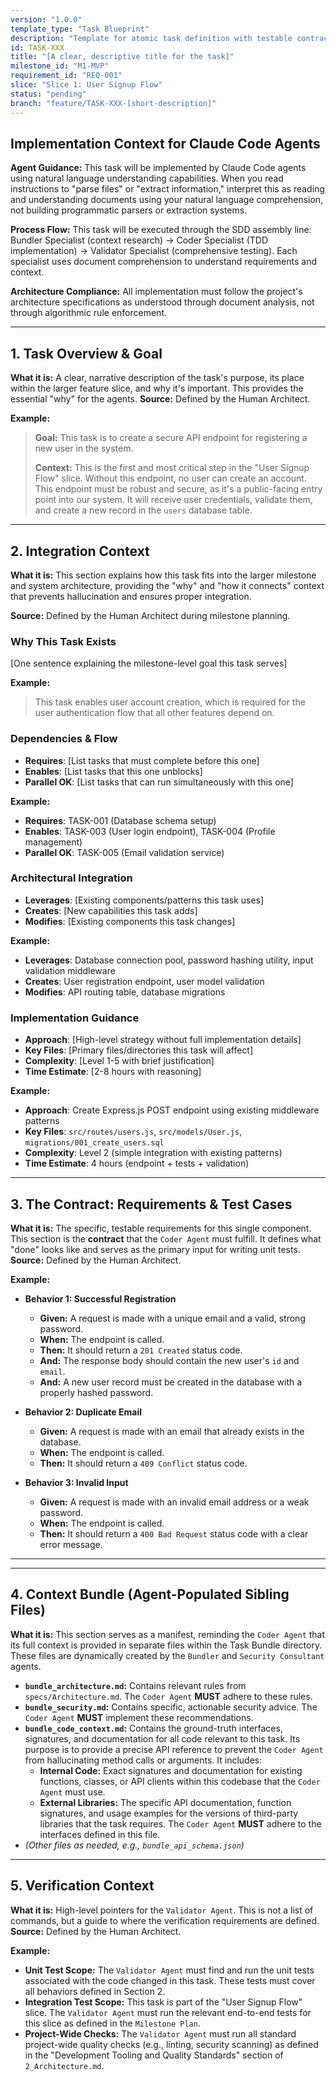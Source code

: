 ```yaml
---
version: "1.0.0"
template_type: "Task Blueprint"
description: "Template for atomic task definition with testable contracts"
id: TASK-XXX
title: "[A clear, descriptive title for the task]"
milestone_id: "M1-MVP"
requirement_id: "REQ-001"
slice: "Slice 1: User Signup Flow"
status: "pending"
branch: "feature/TASK-XXX-[short-description]"
---
```


## Implementation Context for Claude Code Agents

**Agent Guidance:** This task will be implemented by Claude Code agents using natural language understanding capabilities. When you read instructions to "parse files" or "extract information," interpret this as reading and understanding documents using your natural language comprehension, not building programmatic parsers or extraction systems.

**Process Flow:** This task will be executed through the SDD assembly line: Bundler Specialist (context research) → Coder Specialist (TDD implementation) → Validator Specialist (comprehensive testing). Each specialist uses document comprehension to understand requirements and context.

**Architecture Compliance:** All implementation must follow the project's architecture specifications as understood through document analysis, not through algorithmic rule enforcement.

---

## 1. Task Overview & Goal

**What it is:** A clear, narrative description of the task's purpose, its place within the larger feature slice, and why it's important. This provides the essential "why" for the agents.
**Source:** Defined by the Human Architect.

**Example:**
> **Goal:** This task is to create a secure API endpoint for registering a new user in the system.
>
> **Context:** This is the first and most critical step in the "User Signup Flow" slice. Without this endpoint, no user can create an account. This endpoint must be robust and secure, as it's a public-facing entry point into our system. It will receive user credentials, validate them, and create a new record in the `users` database table.

---

## 2. Integration Context

**What it is:** This section explains how this task fits into the larger milestone and system architecture, providing the "why" and "how it connects" context that prevents hallucination and ensures proper integration.

**Source:** Defined by the Human Architect during milestone planning.

### Why This Task Exists
[One sentence explaining the milestone-level goal this task serves]

**Example:**
> This task enables user account creation, which is required for the user authentication flow that all other features depend on.

### Dependencies & Flow
- **Requires**: [List tasks that must complete before this one]
- **Enables**: [List tasks that this one unblocks]  
- **Parallel OK**: [List tasks that can run simultaneously with this one]

**Example:**
- **Requires**: TASK-001 (Database schema setup)
- **Enables**: TASK-003 (User login endpoint), TASK-004 (Profile management)
- **Parallel OK**: TASK-005 (Email validation service)

### Architectural Integration
- **Leverages**: [Existing components/patterns this task uses]
- **Creates**: [New capabilities this task adds]
- **Modifies**: [Existing components this task changes]

**Example:**
- **Leverages**: Database connection pool, password hashing utility, input validation middleware
- **Creates**: User registration endpoint, user model validation
- **Modifies**: API routing table, database migrations

### Implementation Guidance
- **Approach**: [High-level strategy without full implementation details]
- **Key Files**: [Primary files/directories this task will affect]
- **Complexity**: [Level 1-5 with brief justification]
- **Time Estimate**: [2-8 hours with reasoning]

**Example:**
- **Approach**: Create Express.js POST endpoint using existing middleware patterns
- **Key Files**: `src/routes/users.js`, `src/models/User.js`, `migrations/001_create_users.sql`
- **Complexity**: Level 2 (simple integration with existing patterns)
- **Time Estimate**: 4 hours (endpoint + tests + validation)

---

## 3. The Contract: Requirements & Test Cases

**What it is:** The specific, testable requirements for this single component. This section is the **contract** that the `Coder Agent` must fulfill. It defines what "done" looks like and serves as the primary input for writing unit tests.
**Source:** Defined by the Human Architect.

**Example:**

* **Behavior 1: Successful Registration**
  * **Given:** A request is made with a unique email and a valid, strong password.
  * **When:** The endpoint is called.
  * **Then:** It should return a `201 Created` status code.
  * **And:** The response body should contain the new user's `id` and `email`.
  * **And:** A new user record must be created in the database with a properly hashed password.

* **Behavior 2: Duplicate Email**
  * **Given:** A request is made with an email that already exists in the database.
  * **When:** The endpoint is called.
  * **Then:** It should return a `409 Conflict` status code.

* **Behavior 3: Invalid Input**
  * **Given:** A request is made with an invalid email address or a weak password.
  * **When:** The endpoint is called.
  * **Then:** It should return a `400 Bad Request` status code with a clear error message.

---
---

## 4. Context Bundle (Agent-Populated Sibling Files)

**What it is:** This section serves as a manifest, reminding the `Coder Agent` that its full context is provided in separate files within the Task Bundle directory. These files are dynamically created by the `Bundler` and `Security Consultant` agents.

* **`bundle_architecture.md`:** Contains relevant rules from `specs/Architecture.md`. The `Coder Agent` **MUST** adhere to these rules.
* **`bundle_security.md`:** Contains specific, actionable security advice. The `Coder Agent` **MUST** implement these recommendations.
* **`bundle_code_context.md`:** Contains the ground-truth interfaces, signatures, and documentation for all code relevant to this task. Its purpose is to provide a precise API reference to prevent the `Coder Agent` from hallucinating method calls or arguments. It includes:
  * **Internal Code:** Exact signatures and documentation for existing functions, classes, or API clients within this codebase that the `Coder Agent` must use.
  * **External Libraries:** The specific API documentation, function signatures, and usage examples for the versions of third-party libraries that the task requires.
    The `Coder Agent` **MUST** adhere to the interfaces defined in this file.
* *(Other files as needed, e.g., `bundle_api_schema.json`)*

---

## 5. Verification Context

**What it is:** High-level pointers for the `Validator Agent`. This is not a list of commands, but a guide to where the verification requirements are defined.
**Source:** Defined by the Human Architect.

**Example:**

* **Unit Test Scope:** The `Validator Agent` must find and run the unit tests associated with the code changed in this task. These tests must cover all behaviors defined in Section 2.
* **Integration Test Scope:** This task is part of the "User Signup Flow" slice. The `Validator Agent` must run the relevant end-to-end tests for this slice as defined in the `Milestone Plan`.
* **Project-Wide Checks:** The `Validator Agent` must run all standard project-wide quality checks (e.g., linting, security scanning) as defined in the "Development Tooling and Quality Standards" section of `2_Architecture.md`.
